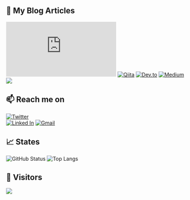 ## 💬 My Blog Articles

[![Blog](https://img.shields.io/website?color=f74539&style=flat-square&up_message=TakumonBlog🍅&url=https%3A%2F%2Ftakumon.com)](https://takumon.com)
[![Qiita](https://img.shields.io/badge/-@Takumon-%23000000?color=55C500&logoColor=white&style=flat-square&logo=qiita)](https://qiita.com/Takumon)
[![Dev.to](https://img.shields.io/badge/-@Takumon-%23000000?style=flat-square&logo=dev.to)](https://dev.to/takumon)
[![Medium](https://img.shields.io/badge/-@Takumon-03a57a?style=flat-square&labelColor=000000&logo=Medium&link=https://medium.com/@takumon/)](https://medium.com/@takumon)
[![](https://img.shields.io/badge/-DevPost%20@Takumon-%23003e54?style=flat-square)](https://devpost.com/TakutoInoue)

## 📫 Reach me on

[![Twitter](https://img.shields.io/badge/-@inouetakumon-%231DA1F2?style=flat-square&logo=twitter&logoColor=ffffff)](https://twitter.com/inouetakumon)         
[![Linked In](https://img.shields.io/badge/-@Takumon-%23?color=0077B5&logoColor=white&style=flat-square&logo=Linkedin)](https://www.linkedin.com/in/takumon)
[![Gmail](https://img.shields.io/badge/-inouetakumon@gmail.com-c14438?style=flat-square&logo=Gmail&logoColor=white&link=mailto:inouetakumon@gmail.com)](mailto:inouetakumon@gmail.com)

## 📈 States

![GitHub Status](https://github-readme-stats.vercel.app/api?username=Takumon&count_private=true&show_icons=true&theme=dracula)
![Top Langs](https://github-readme-stats.vercel.app/api/top-langs/?username=Takumon&hide=TeX&layout=compact&theme=dracula)

## 💁 Visitors

![](https://komarev.com/ghpvc/?username=Takumon)
